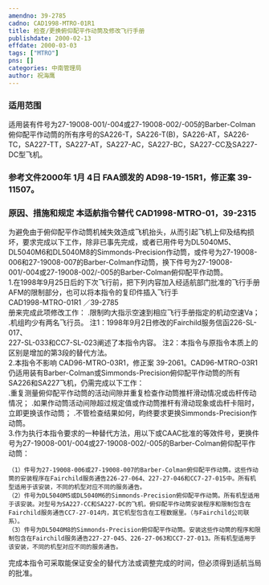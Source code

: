```yaml
---
amendno: 39-2785  
cadno: CAD1998-MTRO-01R1  
title: 检查/更换俯仰配平作动筒及修改飞行手册  
publishdate: 2000-02-13  
effdate: 2000-03-03  
tags: ["MTRO"]  
pns: []  
categories: 中南管理局  
author: 祝海鹰  
---
```

  
### 适用范围  
适用装有件号为27-19008-001/-004或27-19008-002/-005的Barber-Colman俯仰配平作动筒的所有序号的SA226-T，SA226-T(B)，SA226-AT，SA226-TC，SA227-TT，SA227-AT，SA227-AC，SA227-BC，SA227-CC及SA227-DC型飞机。  
  
<!--more-->  
### 参考文件2000年 1月 4日 FAA颁发的 AD98-19-15R1，修正案 39-11507。  
  
### 原因、措施和规定 本适航指令替代 CAD1998-MTRO-01，39-2315  
为避免由于俯仰配平作动筒机械失效造成飞机抬头，从而引起飞机上仰及结构损坏，要求完成以下工作，除非已事先完成，或者已用件号为DL5040M5、DL5040M6和DL5040M8的Simmonds-Precision作动筒，或件号为27-19008-006和27-19008-007的Barber-Colman作动筒，换下件号为27-19008-001/-004或27-19008-002/-005的Barber-Colman俯仰配平作动筒。  
    1.在1998年9月25日后的下次飞行前，把下列内容加入经适航部门批准的飞行手册AFM的限制部分，也可以将本指令的复印件插入飞行手  
 CAD1998-MTRO-01R1 ／39-2785  
册来完成此项修改工作： .限制昀大指示空速到相应飞行手册指定的机动空速Va； .机组昀少有两名飞行员。     注1：1998年9月2日修改的Fairchild服务信函226-SL-017、  
227-SL-033和CC7-SL-023阐述了本指令内容。     注2：本指令与原指令本质上的区别是增加的第3段的替代方法。  
    2.本指令不影响 CAD96-MTRO-03R1，修正案 39-2061。CAD96-MTRO-03R1仍适用装有Barber-Colman或Simmonds-Precision俯仰配平作动筒的所有SA226和SA227飞机，仍需完成以下工作：  
    .重复测量俯仰配平作动筒的活动间隙并重复检查作动筒推杆滑动情况或齿杆传动情况；     .如果作动筒活动间隙超过规定值或作动筒推杆有滑动现象或齿杆卡阻时，立即更换该作动筒；     .不管检查结果如何，昀终要求更换Simmonds-Precision作动筒。  
    3.作为执行本指令要求的一种替代方法，用以下或CAAC批准的等效件号，更换件号为27-19008-001/-004或27-19008-002/-005的Barber-Colman俯仰配平作动筒：  
  
    （1）件号为27-19008-006或27-19008-007的Barber-Colman俯仰配平作动筒。这些作动筒的安装程序在Fairchild服务通告226-27-064、227-27-046和CC7-27-015中。所有机型适用于该安装，不同的机型对应不同的服务通告。  
    （2）件号为DL5040M5或DL5040M6的Simmonds-Precision俯仰配平作动筒。所有机型适用于该安装。对型号为SA227-CC和SA227-DC的飞机，俯仰配平作动筒安装程序和限制包含在Fairchild服务通告CC7-27-014内，其它机型包含在工程数据里。（与Fairchild公司联系）。  
    （3）件号为DL5040M8的Simmonds-Precision俯仰配平作动筒。安装这些作动筒的程序和限制包含在Fairchild服务通告227-27-045、226-27-063和CC7-27-013。所有机型适用于该安装，不同的机型对应不同的服务通告。  
  
完成本指令可采取能保证安全的替代方法或调整完成的时间，但必须得到适航当局的批准。  
